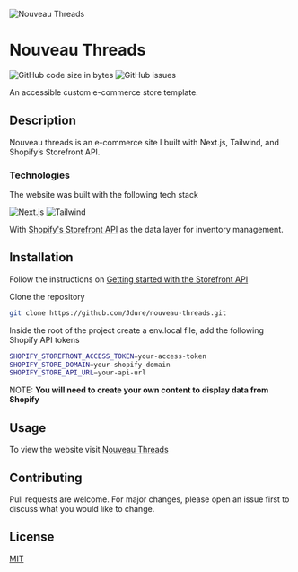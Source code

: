 ![Nouveau Threads](https://res.cloudinary.com/dhfp2qscl/image/upload/v1678120378/portfolio/Nouveau_Threads_dn7hhe.png)

# Nouveau Threads
![GitHub code size in bytes](https://img.shields.io/github/languages/code-size/jdure/nouveau-threads)
![GitHub issues](https://img.shields.io/github/issues/Jdure/nouveau-threads)

An accessible custom e-commerce store template.

## Description

Nouveau threads is an e-commerce site I built with Next.js, Tailwind, and Shopify’s Storefront API. 

### Technologies

The website was built with the following tech stack

![Next.js](	https://img.shields.io/badge/Next.js-000?logo=nextdotjs&logoColor=fff&style=for-the-badge)
![Tailwind](https://img.shields.io/badge/Tailwind_CSS-38B2AC?style=for-the-badge&logo=tailwind-css&logoColor=white)


With [Shopify's Storefront API](https://shopify.dev/docs/api/storefront) as the data layer for inventory management.

## Installation

Follow the instructions on [Getting started with the Storefront API](https://shopify.dev/docs/custom-storefronts/building-with-the-storefront-api/getting-started)

Clone the repository

```bash
git clone https://github.com/Jdure/nouveau-threads.git
```

Inside the root of the project create a env.local file, add the following Shopify API tokens

```bash
SHOPIFY_STOREFRONT_ACCESS_TOKEN=your-access-token
SHOPIFY_STORE_DOMAIN=your-shopify-domain
SHOPIFY_STORE_API_URL=your-api-url
```

NOTE: **You will need to create your own content to display data from Shopify**

## Usage

To view the website visit [Nouveau Threads](https://nouveau-threads.vercel.app/)

## Contributing

Pull requests are welcome. For major changes, please open an issue first
to discuss what you would like to change.

## License

[MIT](https://choosealicense.com/licenses/mit/)